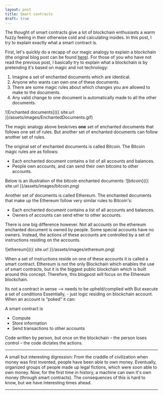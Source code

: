 ```yaml
---
layout: post
title: Smart contracts
draft: true
---
```


The thought of smart contracts give a lot of blockchain enthusiasts a warm fuzzy feeling in their otherwise cold and calculating insides. In this post, I try to explain exactly what a smart contract is.
<!--more-->

First, let's quickly do a recapp of our magic analogy to explain a blockchain (the original blog post can be found [here](http://allisabstract.com/2016/08/06/Blockchain.html)). For those of you who have not read the previous post, I basically try to explain what a blockchain is by pretending it's based on magic and not technology: <!-- which is in fact a complete and utter lie, magic does not exist, and neither does your god.-->

1. Imagine a set of enchanted documents which are identical.
2. Anyone who wants can own one of these documents.
3. There are some magic rules about which changes you are allowed to make to the documents.
4. Any valid change to one document is automatically made to all the other documents.

![Enchanted documents]({{ site.url }}/assets/images/EnchantedDocuments.gif)

The magic analogy above beskrives **one** set of enchanted documents that follows one set of rules. But another set of enchanted documents can follow another set of rules.

The original set of enchanted documents is called Bitcoin. The Bitcoin magic rules are as follows: <!--(super oversimplified, please do not kill me Bitcoiners)-->

- Each enchanted document contains a list of all accounts and balances.
- People own accounts, and can send their own bitcoins to other accounts.

Below is an illustration of the bitcoin enchanted documents:
![bitcoin]({{ site.url }}/assets/images/bitcoin.png)

<!--Need to explain that the bitcoins are just the balances on the enchanted documents -->

Another set of documents is called Ethereum. The enchanted documents that make up the Ethereum follow very similar rules to Bitcoin's:

- Each enchanted document contains a list of all accounts and balances.
- Owners of accounts can send ether to other accounts.

There is one big difference however. Not all accounts on the ethereum enchanted document is owned by people. Some special accounts have no owners. Instead, the actions of these accounts are controlled by a set of instructions residing on the accounts.

![ethereum]({{ site.url }}/assets/images/ethereum.png)

When a set of instructions reside on one of these accounts it is called a smart contract.<!-- Write about smart contracts are a combination of the actual smart contract code and the blockchain--> Ethereum is not the only Blockchain which enables the use of smart contracts, but it is the biggest public blockchain which is built around this concept. Therefore, this blogpost will focus on the Ethereum blockchain.

Its not a contract in sense –> needs to be upheld/complied with
But execute a set of conditions
Essentially, - just logic residing on blockchain account. When an account is “poked” it can:

A smart contract is 
- Compute
- Store information
- Send transactions to other accounts

Code written by person, but once on the blockchain – the person loses control – the code dictates the actions.

---

A small but interesting digression: From the craddle of civilization when money was first invented, people have been able to own money. Eventually, organized groups of people made up legal fictions, which were soon able to own money. Now, for the first time in history, a machine can own it's own money (through smart contracts). The consequences of this is hard to know, but we have interesting times ahead.

<!-- Kneeel for your robot overlords picture.-->

---


